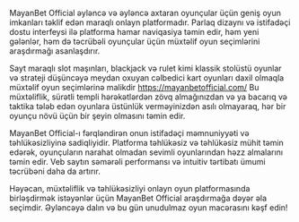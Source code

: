 MayanBet Official əyləncə və əyləncə axtaran oyunçular üçün geniş oyun imkanları təklif edən maraqlı onlayn platformadır. Parlaq dizaynı və istifadəçi dostu interfeysi ilə platforma hamar naviqasiya təmin edir, həm yeni gələnlər, həm də təcrübəli oyunçular üçün müxtəlif oyun seçimlərini araşdırmağı asanlaşdırır.

Sayt maraqlı slot maşınları, blackjack və rulet kimi klassik stolüstü oyunlar və strateji düşüncəyə meydan oxuyan cəlbedici kart oyunları daxil olmaqla müxtəlif oyun seçimlərinə malikdir https://mayanbetofficial.com/ Bu müxtəliflik, sürətli templi hərəkətlərdən zövq almağınızdan və ya bacarıq və taktika tələb edən oyunlara üstünlük verməyinizdən asılı olmayaraq, hər bir oyunçu növü üçün bir şeyin olmasını təmin edir.

MayanBet Official-ı fərqləndirən onun istifadəçi məmnuniyyəti və təhlükəsizliyinə sadiqliyidir. Platforma təhlükəsiz və təhlükəsiz mühit təmin edərək, oyunçuların narahat olmadan sevimli oyunlarından həzz almalarını təmin edir. Veb saytın səmərəli performansı və intuitiv tərtibatı ümumi təcrübəni daha da artırır.

Həyəcan, müxtəliflik və təhlükəsizliyi onlayn oyun platformasında birləşdirmək istəyənlər üçün MayanBet Official araşdırmağa dəyər əla seçimdir. Əyləncəyə dalın və bu gün unudulmaz oyun macərasını kəşf edin!
